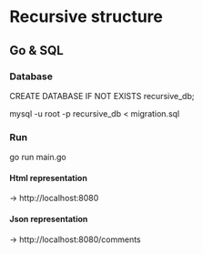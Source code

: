 # Recursive structure

## Go & SQL

### Database

CREATE DATABASE IF NOT EXISTS recursive_db;

mysql -u root -p recursive_db < migration.sql

### Run

go run main.go

#### Html representation

-> http://localhost:8080

#### Json representation

-> http://localhost:8080/comments
